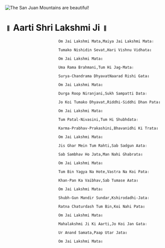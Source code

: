   ![The San Juan Mountains are beautiful!](lib/assets/images/artis/img.png "San Juan Mountains")

#      ॥ Aarti Shri Lakshmi Ji ॥

                            Om Jai Lakshmi Mata,Maiya Jai Lakshmi Mata।

                            Tumako Nishidin Sevat,Hari Vishnu Vidhata॥

                            Om Jai Lakshmi Mata॥

                            Uma Rama Brahmani,Tum Hi Jag-Mata।

                            Surya-Chandrama DhyavatNaarad Rishi Gata॥

                            Om Jai Lakshmi Mata॥

                            Durga Roop Niranjani,Sukh Sampatti Data।

                            Jo Koi Tumako Dhyavat,Riddhi-Siddhi Dhan Pata॥

                            Om Jai Lakshmi Mata॥

                            Tum Patal-Nivasini,Tum Hi Shubhdata।

                            Karma-Prabhav-Prakashini,Bhavanidhi Ki Trata॥

                            Om Jai Lakshmi Mata॥

                            Jis Ghar Mein Tum Rahti,Sab Sadgun Aata।

                            Sab Sambhav Ho Jata,Man Nahi Ghabrata॥

                            Om Jai Lakshmi Mata॥

                            Tum Bin Yagya Na Hote,Vastra Na Koi Pata।

                            Khan-Pan Ka Vaibhav,Sab Tumase Aata॥

                            Om Jai Lakshmi Mata॥

                            Shubh-Gun Mandir Sundar,Kshirodadhi-Jata।

                            Ratna Chaturdash Tum Bin,Koi Nahi Pata॥

                            Om Jai Lakshmi Mata॥

                            Mahalakshmi Ji Ki Aarti,Jo Koi Jan Gata।

                            Ur Anand Samata,Paap Utar Jata॥

                            Om Jai Lakshmi Mata॥

